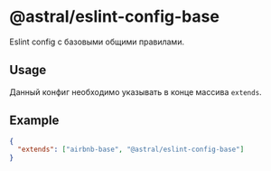 # @astral/eslint-config-base

Eslint config с базовыми общими правилами.

## Usage
Данный конфиг необходимо указывать в конце массива ```extends```.

## Example

```json
{
  "extends": ["airbnb-base", "@astral/eslint-config-base"]
}
```

